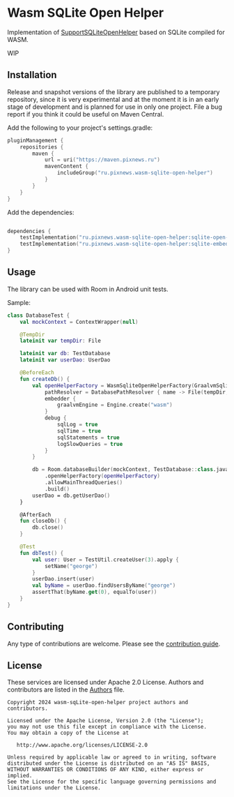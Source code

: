 # Wasm SQLite Open Helper

Implementation of [SupportSQLiteOpenHelper] based on SQLite compiled for WASM.

WIP

## Installation

Release and snapshot versions of the library are published to a temporary repository, since it is very experimental
and at the moment it is in an early stage of development and is planned for use in only one project.
File a bug report if you think it could be useful on Maven Central.

Add the following to your project's settings.gradle:

```kotlin
pluginManagement {
    repositories {
        maven {
            url = uri("https://maven.pixnews.ru")
            mavenContent {
                includeGroup("ru.pixnews.wasm-sqlite-open-helper")
            }
        }
    }
}
```

Add the dependencies:

```kotlin

dependencies {
    testImplementation("ru.pixnews.wasm-sqlite-open-helper:sqlite-open-helper:0.1-alpha02")
    testImplementation("ru.pixnews.wasm-sqlite-open-helper:sqlite-embedder-graalvm:0.1-alpha02")
}
```

## Usage

The library can be used with Room in Android unit tests.

Sample:

```kotlin
class DatabaseTest {
    val mockContext = ContextWrapper(null)

    @TempDir
    lateinit var tempDir: File

    lateinit var db: TestDatabase
    lateinit var userDao: UserDao

    @BeforeEach
    fun createDb() {
        val openHelperFactory = WasmSqliteOpenHelperFactory(GraalvmSqliteEmbedder) {
            pathResolver = DatabasePathResolver { name -> File(tempDir, name) }
            embedder {
                graalvmEngine = Engine.create("wasm")
            }
            debug {
                sqlLog = true
                sqlTime = true
                sqlStatements = true
                logSlowQueries = true
            }
        }

        db = Room.databaseBuilder(mockContext, TestDatabase::class.java, "test")
            .openHelperFactory(openHelperFactory)
            .allowMainThreadQueries()
            .build()
        userDao = db.getUserDao()
    }

    @AfterEach
    fun closeDb() {
        db.close()
    }

    @Test
    fun dbTest() {
        val user: User = TestUtil.createUser(3).apply {
            setName("george")
        }
        userDao.insert(user)
        val byName = userDao.findUsersByName("george")
        assertThat(byName.get(0), equalTo(user))
    }
}
```


[SupportSQLiteOpenHelper]: https://developer.android.com/reference/androidx/sqlite/db/SupportSQLiteOpenHelper

## Contributing

Any type of contributions are welcome. Please see the [contribution guide](CONTRIBUTING.md).

## License

These services are licensed under Apache 2.0 License. Authors and contributors are listed in the
[Authors](AUTHORS) file.

```
Copyright 2024 wasm-sqLite-open-helper project authors and contributors.

Licensed under the Apache License, Version 2.0 (the "License");
you may not use this file except in compliance with the License.
You may obtain a copy of the License at

   http://www.apache.org/licenses/LICENSE-2.0

Unless required by applicable law or agreed to in writing, software
distributed under the License is distributed on an "AS IS" BASIS,
WITHOUT WARRANTIES OR CONDITIONS OF ANY KIND, either express or implied.
See the License for the specific language governing permissions and
limitations under the License.
```
